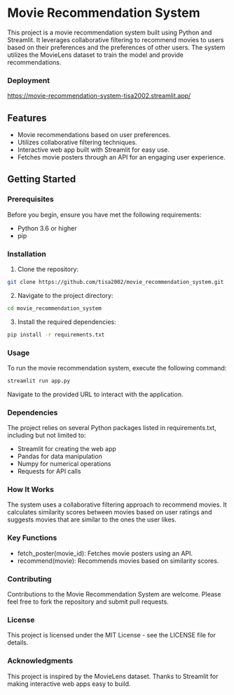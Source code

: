# Movie Recommendation System

This project is a movie recommendation system built using Python and Streamlit. It leverages collaborative filtering to recommend movies to users based on their preferences and the preferences of other users. The system utilizes the MovieLens dataset to train the model and provide recommendations.
### Deployment
https://movie-recommendation-system-tisa2002.streamlit.app/
## Features

- Movie recommendations based on user preferences.
- Utilizes collaborative filtering techniques.
- Interactive web app built with Streamlit for easy use.
- Fetches movie posters through an API for an engaging user experience.

## Getting Started

### Prerequisites

Before you begin, ensure you have met the following requirements:
- Python 3.6 or higher
- pip

### Installation

1. Clone the repository:
 ```bash
 git clone https://github.com/tisa2002/movie_recommendation_system.git
```
2. Navigate to the project directory:
  ```bash
cd movie_recommendation_system
```
3. Install the required dependencies:
```bash
pip install -r requirements.txt
```
### Usage
To run the movie recommendation system, execute the following command:
```bash
streamlit run app.py
```
Navigate to the provided URL to interact with the application.
### Dependencies
The project relies on several Python packages listed in requirements.txt, including but not limited to:

- Streamlit for creating the web app
- Pandas for data manipulation
- Numpy for numerical operations
- Requests for API calls
### How It Works
The system uses a collaborative filtering approach to recommend movies. It calculates similarity scores between movies based on user ratings and suggests movies that are similar to the ones the user likes.

### Key Functions
- fetch_poster(movie_id): Fetches movie posters using an API.
- recommend(movie): Recommends movies based on similarity scores.
### Contributing
Contributions to the Movie Recommendation System are welcome. Please feel free to fork the repository and submit pull requests.

### License
This project is licensed under the MIT License - see the LICENSE file for details.

### Acknowledgments
This project is inspired by the MovieLens dataset.
Thanks to Streamlit for making interactive web apps easy to build.
